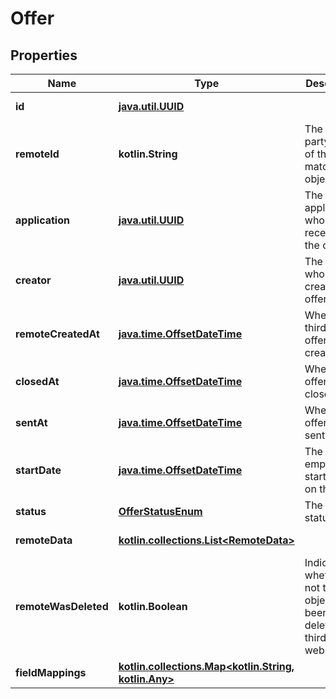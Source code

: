 
# Offer

## Properties
Name | Type | Description | Notes
------------ | ------------- | ------------- | -------------
**id** | [**java.util.UUID**](java.util.UUID.md) |  |  [optional] [readonly]
**remoteId** | **kotlin.String** | The third-party API ID of the matching object. |  [optional]
**application** | [**java.util.UUID**](java.util.UUID.md) | The application who is receiving the offer. |  [optional]
**creator** | [**java.util.UUID**](java.util.UUID.md) | The user who created the offer. |  [optional]
**remoteCreatedAt** | [**java.time.OffsetDateTime**](java.time.OffsetDateTime.md) | When the third party&#39;s offer was created. |  [optional]
**closedAt** | [**java.time.OffsetDateTime**](java.time.OffsetDateTime.md) | When the offer was closed. |  [optional]
**sentAt** | [**java.time.OffsetDateTime**](java.time.OffsetDateTime.md) | When the offer was sent. |  [optional]
**startDate** | [**java.time.OffsetDateTime**](java.time.OffsetDateTime.md) | The employment start date on the offer. |  [optional]
**status** | [**OfferStatusEnum**](OfferStatusEnum.md) | The offer&#39;s status. |  [optional]
**remoteData** | [**kotlin.collections.List&lt;RemoteData&gt;**](RemoteData.md) |  |  [optional] [readonly]
**remoteWasDeleted** | **kotlin.Boolean** | Indicates whether or not this object has been deleted by third party webhooks. |  [optional] [readonly]
**fieldMappings** | [**kotlin.collections.Map&lt;kotlin.String, kotlin.Any&gt;**](kotlin.Any.md) |  |  [optional] [readonly]



